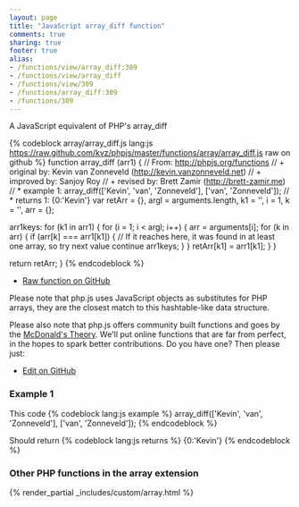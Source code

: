 ```yaml
---
layout: page
title: "JavaScript array_diff function"
comments: true
sharing: true
footer: true
alias:
- /functions/view/array_diff:309
- /functions/view/array_diff
- /functions/view/309
- /functions/array_diff:309
- /functions/309
---
```

<!-- Generated by Rakefile:build -->
A JavaScript equivalent of PHP's array_diff

{% codeblock array/array_diff.js lang:js https://raw.github.com/kvz/phpjs/master/functions/array/array_diff.js raw on github %}
function array_diff (arr1) {
  // From: http://phpjs.org/functions
  // +   original by: Kevin van Zonneveld (http://kevin.vanzonneveld.net)
  // +   improved by: Sanjoy Roy
  // +    revised by: Brett Zamir (http://brett-zamir.me)
  // *     example 1: array_diff(['Kevin', 'van', 'Zonneveld'], ['van', 'Zonneveld']);
  // *     returns 1: {0:'Kevin'}
  var retArr = {},
    argl = arguments.length,
    k1 = '',
    i = 1,
    k = '',
    arr = {};

  arr1keys: for (k1 in arr1) {
    for (i = 1; i < argl; i++) {
      arr = arguments[i];
      for (k in arr) {
        if (arr[k] === arr1[k1]) {
          // If it reaches here, it was found in at least one array, so try next value
          continue arr1keys;
        }
      }
      retArr[k1] = arr1[k1];
    }
  }

  return retArr;
}
{% endcodeblock %}

 - [Raw function on GitHub](https://github.com/kvz/phpjs/blob/master/functions/array/array_diff.js)

Please note that php.js uses JavaScript objects as substitutes for PHP arrays, they are 
the closest match to this hashtable-like data structure. 

Please also note that php.js offers community built functions and goes by the 
[McDonald's Theory](https://medium.com/what-i-learned-building/9216e1c9da7d). We'll put online 
functions that are far from perfect, in the hopes to spark better contributions. 
Do you have one? Then please just: 

 - [Edit on GitHub](https://github.com/kvz/phpjs/edit/master/functions/array/array_diff.js)

### Example 1
This code
{% codeblock lang:js example %}
array_diff(['Kevin', 'van', 'Zonneveld'], ['van', 'Zonneveld']);
{% endcodeblock %}

Should return
{% codeblock lang:js returns %}
{0:'Kevin'}
{% endcodeblock %}


### Other PHP functions in the array extension
{% render_partial _includes/custom/array.html %}
